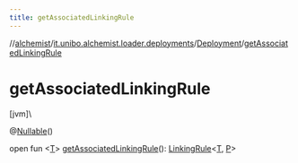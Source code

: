 ```yaml
---
title: getAssociatedLinkingRule
---
```

//[alchemist](../../../index.html)/[it.unibo.alchemist.loader.deployments](../index.html)/[Deployment](index.html)/[getAssociatedLinkingRule](get-associated-linking-rule.html)



# getAssociatedLinkingRule



[jvm]\




@[Nullable](https://docs.oracle.com/javase/8/docs/api/javax/annotation/Nullable.html)()



open fun <[T](get-associated-linking-rule.html)> [getAssociatedLinkingRule](get-associated-linking-rule.html)(): [LinkingRule](../../it.unibo.alchemist.model.interfaces/-linking-rule/index.html)<[T](https://docs.oracle.com/javase/8/docs/api/java/lang/Iterable.html), [P](../-circle/index.html)>




